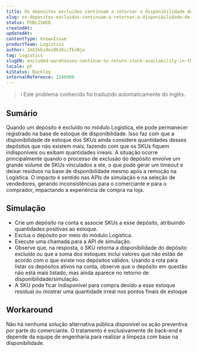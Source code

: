 ```yaml
---
title: Os depósitos excluídos continuam a retornar a disponibilidade de estoque na simulação e na API de disponibilidade
slug: os-depositos-excluidos-continuam-a-retornar-a-disponibilidade-de-estoque-na-simulacao-e-na-api-de-disponibilidade
status: PUBLISHED
createdAt: 
updatedAt: 
contentType: knownIssue
productTeam: Logistics
author: 2mXZkbi0oi061KicTExNjo
tag: Logistics
slugEN: excluded-warehouses-continue-to-return-stock-availability-in-the-simulation-and-availability-api
locale: pt
kiStatus: Backlog
internalReference: 1246900
---
```


>ℹ️ Este problema conhecido foi traduzido automaticamente do inglês.

## Sumário



Quando um depósito é excluído no módulo Logística, ele pode permanecer registrado na base de estoque de disponibilidade. Isso faz com que a disponibilidade de estoque dos SKUs ainda considere quantidades desses depósitos que não existem mais, fazendo com que os SKUs fiquem indisponíveis ou exibam quantidades irreais.
A situação ocorre principalmente quando o processo de exclusão do depósito envolve um grande volume de SKUs vinculados a ele, o que pode gerar um timeout e deixar resíduos na base de disponibilidade mesmo após a remoção na Logística. O impacto é sentido nas APIs de simulação e na seleção de vendedores, gerando inconsistências para o comerciante e para o comprador, impactando a experiência de compra na loja.
## Simulação




- Crie um depósito na conta e associe SKUs a esse depósito, atribuindo quantidades positivas ao estoque.
- Exclua o depósito por meio do módulo Logística.
- Execute uma chamada para a API de simulação.
- Observe que, na resposta, o SKU retorna a disponibilidade do depósito excluído ou que a soma dos estoques inclui valores que não estão de acordo com o que existe nos depósitos válidos. Usando a rota para listar os depósitos ativos na conta, observe que o depósito em questão não está mais listado, mas ainda aparece no retorno de disponibilidade/simulação.
- A SKU pode ficar indisponível para compra devido a esse estoque residual ou mostrar uma quantidade irreal nos pontos finais de estoque
## Workaround



Não há nenhuma solução alternativa pública disponível ou ação preventiva por parte do comerciante. O tratamento é exclusivamente de back-end e depende da equipe de engenharia para realizar a limpeza com base na disponibilidade.




